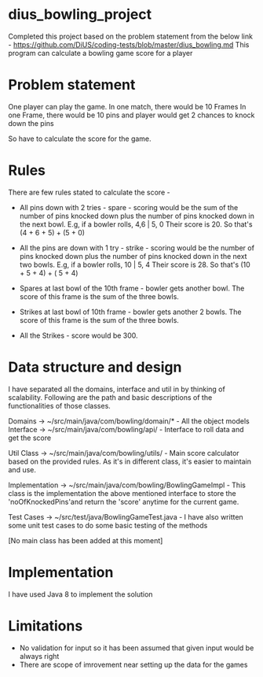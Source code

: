 # dius_bowling_project
Completed this project based on the problem statement from the below link - 
https://github.com/DiUS/coding-tests/blob/master/dius_bowling.md
This program can calculate a bowling game score for a player


# Problem statement
One player can play the game.
In one match, there would be 10 Frames
In one Frame, there would be 10 pins and player would get 2 chances to knock down the pins

So have to calculate the score for the game.

# Rules
There are few rules stated to calculate the score - 

* All pins down with 2 tries - spare - scoring would be the sum of the number of pins knocked down plus the number of pins knocked down in the next bowl.
E.g, if a bowler rolls, 4,6 | 5, 0
Their score is 20. So that's (4 + 6 + 5) + (5 + 0)

* All the pins are down with 1 try - strike - scoring would be the number of pins knocked down plus the number of pins knocked down in the next two bowls.
E.g, if a bowler rolls, 10 | 5, 4
Their score is 28. So that's (10 + 5 + 4) + ( 5 + 4)

* Spares at last bowl of the 10th frame - bowler gets another bowl. The score of this frame is the sum of the three bowls.

* Strikes at last bowl of 10th frame - bowler gets another 2 bowls. The score of this frame is the sum of the three bowls.

* All the Strikes - score would be 300.

# Data structure and design
I have separated all the domains, interface and util in by thinking of scalability. Following are the path and basic descriptions of the functionalities of those classes.

Domains -> ~/src/main/java/com/bowling/domain/* - All the object models 
Interface -> ~/src/main/java/com/bowling/api/ - Interface to roll data and get the score

Util Class -> ~/src/main/java/com/bowling/utils/ - Main score calculator based on the provided rules. As it's in different class, it's easier to maintain and use.

Implementation -> ~/src/main/java/com/bowling/BowlingGameImpl - This class is the implementation the above mentioned interface to store the 'noOfKnockedPins'and return the 'score' anytime for the current game.

Test Cases -> ~/src/test/java/BowlingGameTest.java - I have also written some unit test cases to do some basic testing of the methods

[No main class has been added at this moment]

# Implementation
I have used Java 8 to implement the solution

# Limitations
* No validation for input so it has been assumed that given input would be always right
* There are scope of imrovement near setting up the data for the games


